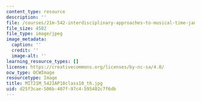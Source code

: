 ```yaml
---
content_type: resource
description: ''
file: /courses/21m-542-interdisciplinary-approaches-to-musical-time-january-iap-2010/d25f3cae506b407f97c4595402c7f6db_MIT21M_542IAP10class10_th.jpg
file_size: 4582
file_type: image/jpeg
image_metadata:
  caption: ''
  credit: ''
  image-alt: ''
learning_resource_types: []
license: https://creativecommons.org/licenses/by-nc-sa/4.0/
ocw_type: OCWImage
resourcetype: Image
title: MIT21M_542IAP10class10_th.jpg
uid: d25f3cae-506b-407f-97c4-595402c7f6db
---
```

